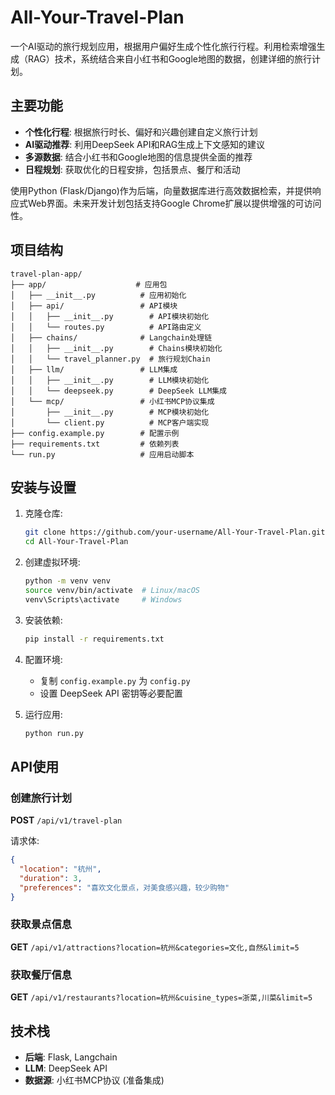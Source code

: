 # All-Your-Travel-Plan

一个AI驱动的旅行规划应用，根据用户偏好生成个性化旅行行程。利用检索增强生成（RAG）技术，系统结合来自小红书和Google地图的数据，创建详细的旅行计划。

## 主要功能

- **个性化行程**: 根据旅行时长、偏好和兴趣创建自定义旅行计划
- **AI驱动推荐**: 利用DeepSeek API和RAG生成上下文感知的建议
- **多源数据**: 结合小红书和Google地图的信息提供全面的推荐
- **日程规划**: 获取优化的日程安排，包括景点、餐厅和活动

使用Python (Flask/Django)作为后端，向量数据库进行高效数据检索，并提供响应式Web界面。未来开发计划包括支持Google Chrome扩展以提供增强的可访问性。

## 项目结构

```
travel-plan-app/
├── app/                    # 应用包
│   ├── __init__.py          # 应用初始化
│   ├── api/                 # API模块
│   │   ├── __init__.py        # API模块初始化
│   │   └── routes.py          # API路由定义
│   ├── chains/              # Langchain处理链
│   │   ├── __init__.py        # Chains模块初始化
│   │   └── travel_planner.py  # 旅行规划Chain
│   ├── llm/                 # LLM集成
│   │   ├── __init__.py        # LLM模块初始化
│   │   └── deepseek.py        # DeepSeek LLM集成
│   └── mcp/                 # 小红书MCP协议集成
│       ├── __init__.py        # MCP模块初始化
│       └── client.py          # MCP客户端实现
├── config.example.py        # 配置示例
├── requirements.txt         # 依赖列表
└── run.py                   # 应用启动脚本
```

## 安装与设置

1. 克隆仓库:
   ```bash
   git clone https://github.com/your-username/All-Your-Travel-Plan.git
   cd All-Your-Travel-Plan
   ```

2. 创建虚拟环境:
   ```bash
   python -m venv venv
   source venv/bin/activate  # Linux/macOS
   venv\Scripts\activate     # Windows
   ```

3. 安装依赖:
   ```bash
   pip install -r requirements.txt
   ```

4. 配置环境:
   - 复制 `config.example.py` 为 `config.py`
   - 设置 DeepSeek API 密钥等必要配置

5. 运行应用:
   ```bash
   python run.py
   ```

## API使用

### 创建旅行计划

**POST** `/api/v1/travel-plan`

请求体:
```json
{
  "location": "杭州",
  "duration": 3,
  "preferences": "喜欢文化景点，对美食感兴趣，较少购物"
}
```

### 获取景点信息

**GET** `/api/v1/attractions?location=杭州&categories=文化,自然&limit=5`

### 获取餐厅信息

**GET** `/api/v1/restaurants?location=杭州&cuisine_types=浙菜,川菜&limit=5`

## 技术栈

- **后端**: Flask, Langchain
- **LLM**: DeepSeek API
- **数据源**: 小红书MCP协议 (准备集成)

